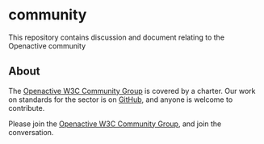 # community
This repository contains discussion and document relating to the Openactive community

## About

[//]: # (Below the SNIP is included in Openactive.io)
[//]: # (_SNIP_)

The [Openactive W3C Community Group](https://www.w3.org/community/openactive/) is covered by a charter.  Our work on standards for the sector is on [GitHub](https://github.com/openactive/community/), and anyone is welcome to contribute.

Please join the [Openactive W3C Community Group](https://www.w3.org/community/openactive/), and join the conversation.
